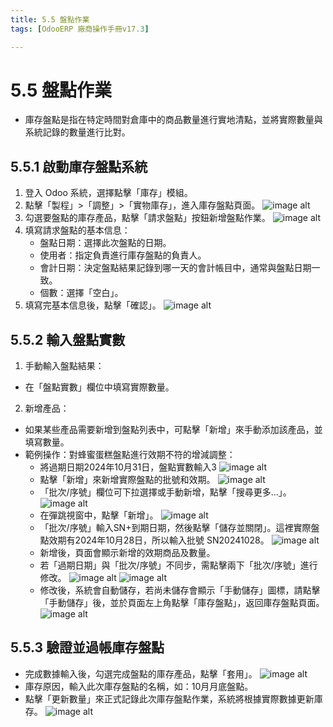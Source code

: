 ```yaml
---
title: 5.5 盤點作業
tags: [OdooERP 廠商操作手冊v17.3]

---
```


# 5.5 盤點作業
* 庫存盤點是指在特定時間對倉庫中的商品數量進行實地清點，並將實際數量與系統記錄的數量進行比對。

## 5.5.1 啟動庫存盤點系統
1. 登入 Odoo 系統，選擇點擊「庫存」模組。
2. 點擊「製程」>「調整」>「實物庫存」，進入庫存盤點頁面。
![image alt](https://i.imgur.com/quKwwNC.png)
3. 勾選要盤點的庫存產品，點擊「請求盤點」按鈕新增盤點作業。
![image alt](https://i.imgur.com/sXq6QzB.png)
4. 填寫請求盤點的基本信息：
    * 盤點日期：選擇此次盤點的日期。
    * 使用者：指定負責進行庫存盤點的負責人。
    * 會計日期：決定盤點結果記錄到哪一天的會計帳目中，通常與盤點日期一致。
    * 個數：選擇「空白」。
5. 填寫完基本信息後，點擊「確認」。
![image alt](https://i.imgur.com/YZpepIs.png)

## 5.5.2 輸入盤點實數
1. 手動輸入盤點結果：
* 在「盤點實數」欄位中填寫實際數量。
2. 新增產品：
* 如果某些產品需要新增到盤點列表中，可點擊「新增」來手動添加該產品，並填寫數量。
* 範例操作：對蜂蜜蛋糕盤點進行效期不符的增減調整：
    * 將過期日期2024年10月31日，盤點實數輸入3
    ![image alt](https://i.imgur.com/CYQXbq8.png)
    * 點擊「新增」來新增實際盤點的批號和效期。
    ![image alt](https://i.imgur.com/zz0hQ20.png)
    * 「批次/序號」欄位可下拉選擇或手動新增，點擊「搜尋更多...」。
    ![image alt](https://i.imgur.com/2WQ5Fpw.png)
    * 在彈跳視窗中，點擊「新增」。
    ![image alt](https://i.imgur.com/i6TtDhZ.png)
    * 「批次/序號」輸入SN+到期日期，然後點擊「儲存並關閉」。這裡實際盤點效期有2024年10月28日，所以輸入批號 SN20241028。
    ![image alt](https://i.imgur.com/74FWl2r.png)
    * 新增後，頁面會顯示新增的效期商品及數量。
    * 若「過期日期」與「批次/序號」不同步，需點擊兩下「批次/序號」進行修改。
    ![image alt](https://i.imgur.com/fE5tSt6.png)
    ![image alt](https://i.imgur.com/Gf37eyH.png)
    * 修改後，系統會自動儲存，若尚未儲存會顯示「手動儲存」圖標，請點擊「手動儲存」後，並於頁面左上角點擊「庫存盤點」，返回庫存盤點頁面。
![image alt](https://i.imgur.com/ay7MeV5.png)

## 5.5.3 驗證並過帳庫存盤點
* 完成數據輸入後，勾選完成盤點的庫存產品，點擊「套用」。
![image alt](https://i.imgur.com/VMPbVSp.png)
* 庫存原因，輸入此次庫存盤點的名稱，如：10月月底盤點。
* 點擊「更新數量」來正式記錄此次庫存盤點作業，系統將根據實際數據更新庫存。
![image alt](https://i.imgur.com/FcDyRAH.png)
